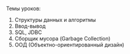 Темы уроков:
1. Структуры данных и алгоритмы
2. Ввод-вывод
3. SQL, JDBC
4. Сборщик мусора (Garbage Collection)
5. ООД (Объектно-ориентированный дизайн)